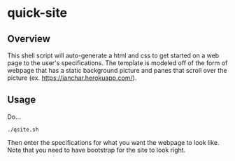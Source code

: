 # quick-site
## Overview
This shell script will auto-generate a html and css to get started on a web page to the user's specifications. The template is modeled off of the form of webpage that has a static background picture and panes that scroll over the picture (ex. https://ianchar.herokuapp.com/). 
## Usage
Do...
```
./qsite.sh
```
Then enter the specifications for what you want the webpage to look like. Note that you need to have bootstrap for the site to look right.
